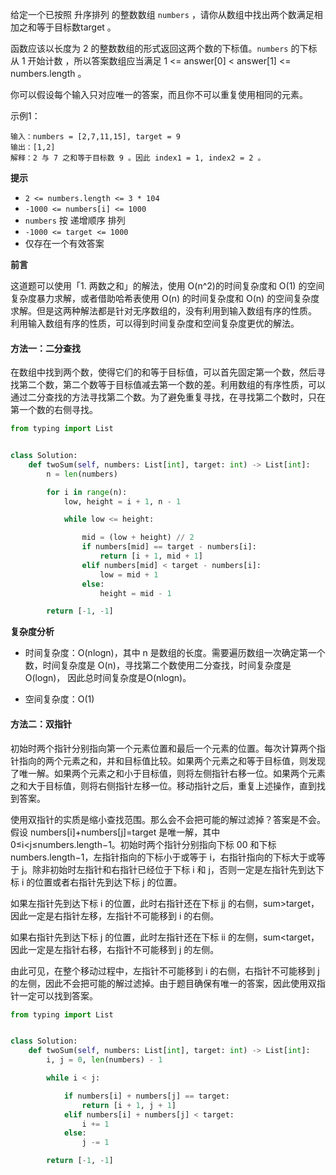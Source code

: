给定一个已按照 升序排列 的整数数组 `numbers` ，请你从数组中找出两个数满足相加之和等于目标数target 。

函数应该以长度为 2 的整数数组的形式返回这两个数的下标值。`numbers` 的下标 从 1 开始计数 ，所以答案数组应当满足 1 <= answer[0] < answer[1] <= numbers.length 。

你可以假设每个输入只对应唯一的答案，而且你不可以重复使用相同的元素。

示例1：

``` 
输入：numbers = [2,7,11,15], target = 9
输出：[1,2]
解释：2 与 7 之和等于目标数 9 。因此 index1 = 1, index2 = 2 。
```

**提示**

* `2 <= numbers.length <= 3 * 104`
* `-1000 <= numbers[i] <= 1000`
* `numbers` 按 递增顺序 排列
* `-1000 <= target <= 1000`
* 仅存在一个有效答案


**前言**

这道题可以使用「1. 两数之和」的解法，使用 O(n^2)的时间复杂度和 O(1) 的空间复杂度暴力求解，或者借助哈希表使用 O(n) 的时间复杂度和 O(n) 的空间复杂度求解。但是这两种解法都是针对无序数组的，没有利用到输入数组有序的性质。
利用输入数组有序的性质，可以得到时间复杂度和空间复杂度更优的解法。

#### 方法一：二分查找
在数组中找到两个数，使得它们的和等于目标值，可以首先固定第一个数，然后寻找第二个数，第二个数等于目标值减去第一个数的差。利用数组的有序性质，可以通过二分查找的方法寻找第二个数。为了避免重复寻找，在寻找第二个数时，只在第一个数的右侧寻找。
```python
from typing import List


class Solution:
    def twoSum(self, numbers: List[int], target: int) -> List[int]:
        n = len(numbers)

        for i in range(n):
            low, height = i + 1, n - 1

            while low <= height:

                mid = (low + height) // 2
                if numbers[mid] == target - numbers[i]:
                    return [i + 1, mid + 1]
                elif numbers[mid] < target - numbers[i]:
                    low = mid + 1
                else:
                    height = mid - 1

        return [-1, -1]

```

**复杂度分析**

* 时间复杂度：O(nlogn)，其中 n 是数组的长度。需要遍历数组一次确定第一个数，时间复杂度是 O(n)，寻找第二个数使用二分查找，时间复杂度是 O(logn)， 因此总时间复杂度是O(nlogn)。

* 空间复杂度：O(1)


#### 方法二：双指针

初始时两个指针分别指向第一个元素位置和最后一个元素的位置。每次计算两个指针指向的两个元素之和，并和目标值比较。如果两个元素之和等于目标值，则发现了唯一解。如果两个元素之和小于目标值，则将左侧指针右移一位。如果两个元素之和大于目标值，则将右侧指针左移一位。移动指针之后，重复上述操作，直到找到答案。

使用双指针的实质是缩小查找范围。那么会不会把可能的解过滤掉？答案是不会。假设 numbers[i]+numbers[j]=target 是唯一解，其中 0≤i<j≤numbers.length−1。初始时两个指针分别指向下标 00 和下标 numbers.length−1，左指针指向的下标小于或等于 i，右指针指向的下标大于或等于 j。除非初始时左指针和右指针已经位于下标 i 和 j，否则一定是左指针先到达下标 i 的位置或者右指针先到达下标 j 的位置。

如果左指针先到达下标 i 的位置，此时右指针还在下标 jj 的右侧，sum>target，因此一定是右指针左移，左指针不可能移到 i 的右侧。

如果右指针先到达下标 j 的位置，此时左指针还在下标 ii 的左侧，sum<target，因此一定是左指针右移，右指针不可能移到 j 的左侧。

由此可见，在整个移动过程中，左指针不可能移到 i 的右侧，右指针不可能移到 j 的左侧，因此不会把可能的解过滤掉。由于题目确保有唯一的答案，因此使用双指针一定可以找到答案。

```python
from typing import List


class Solution:
    def twoSum(self, numbers: List[int], target: int) -> List[int]:
        i, j = 0, len(numbers) - 1

        while i < j:

            if numbers[i] + numbers[j] == target:
                return [i + 1, j + 1]
            elif numbers[i] + numbers[j] < target:
                i += 1
            else:
                j -= 1

        return [-1, -1]

```


